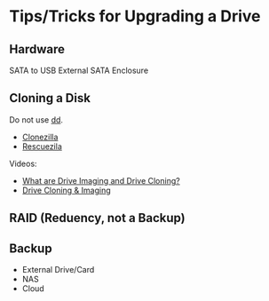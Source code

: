 # Tips/Tricks for Upgrading a Drive

## Hardware
SATA to USB
External SATA Enclosure

## Cloning a Disk

Do not use [dd](https://en.wikipedia.org/wiki/Dd_(Unix)).

- [Clonezilla](https://clonezilla.org/)
- [Rescuezila](https://rescuezilla.com/)

Videos:
- [What are Drive Imaging and Drive Cloning?](https://www.youtube.com/embed/jrJTQF3o5c4)
- [Drive Cloning & Imaging](https://www.youtube.com/embed/UTsq-HHz0Ss)

## RAID (Reduency, not a Backup)

## Backup
- External Drive/Card
- NAS
- Cloud
